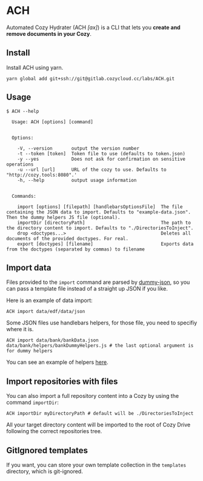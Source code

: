 # ACH

Automated Cozy Hydrater (ACH *[ax]*) is a CLI that lets you **create and remove documents in your Cozy**.

## Install

Install ACH using yarn.

```
yarn global add git+ssh://git@gitlab.cozycloud.cc/labs/ACH.git
```

## Usage

```
$ ACH --help

  Usage: ACH [options] [command]


  Options:

    -V, --version       output the version number
    -t --token [token]  Token file to use (defaults to token.json)
    -y --yes            Does not ask for confirmation on sensitive operations
    -u --url [url]      URL of the cozy to use. Defaults to "http://cozy.tools:8080".'
    -h, --help          output usage information


  Commands:

    import [options] [filepath] [handlebarsOptionsFile]  The file containing the JSON data to import. Defaults to "example-data.json". Then the dummy helpers JS file (optional).
    importDir [directoryPath]                            The path to the directory content to import. Defaults to "./DirectoriesToInject".
    drop <doctypes...>                                   Deletes all documents of the provided doctypes. For real.
    export [doctypes] [filename]                         Exports data from the doctypes (separated by commas) to filename
```

## Import data

Files provided to the `import` command are parsed by [dummy-json](https://github.com/webroo/dummy-json), so you can pass a template file instead of a straight up JSON if you like.

Here is an example of data import:

```shell
ACH import data/edf/data/json
```

Some JSON files use handlebars helpers, for those file, you need to specifiy where it is.

```shell
ACH import data/bank/bankData.json data/bank/helpers/bankDummyHelpers.js # the last optional argument is for dummy helpers
```

You can see an example of helpers [here](https://gitlab.cozycloud.cc/labs/ACH/blob/master/data/bank/helpers/bankDummyHelpers.js).

## Import repositories with files

You can also import a full repository content into a Cozy by using the command `importDir`:

```shell
ACH importDir myDirectoryPath # default will be ./DirectoriesToInject
```

All your target directory content will be imported to the root of Cozy Drive following the correct repositories tree.

## GitIgnored templates

If you want, you can store your own template collection in the `templates` directory, which is git-ignored.
